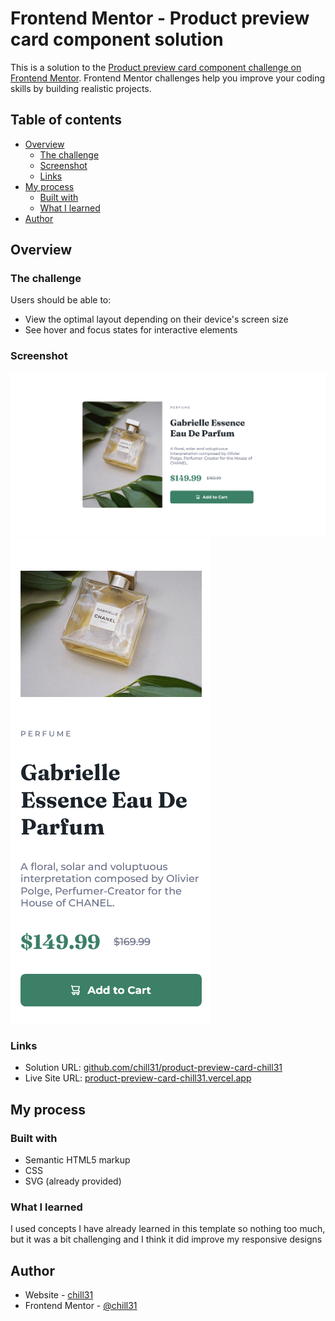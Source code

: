 # Frontend Mentor - Product preview card component solution

This is a solution to the [Product preview card component challenge on Frontend Mentor](https://www.frontendmentor.io/challenges/product-preview-card-component-GO7UmttRfa). Frontend Mentor challenges help you improve your coding skills by building realistic projects. 

## Table of contents

- [Overview](#overview)
  - [The challenge](#the-challenge)
  - [Screenshot](#screenshot)
  - [Links](#links)
- [My process](#my-process)
  - [Built with](#built-with)
  - [What I learned](#what-i-learned)
- [Author](#author)


## Overview

### The challenge

Users should be able to:

- View the optimal layout depending on their device's screen size
- See hover and focus states for interactive elements

### Screenshot

![desktop screenshot](/design/desktop-screenshot.png)
![mobile screenshot](/design/mobile-screenshot.png)

### Links

- Solution URL: [github.com/chill31/product-preview-card-chill31](https://github.com/chill31/product-preview-card-chill31)
- Live Site URL: [product-preview-card-chill31.vercel.app](https://product-preview-card-chill31.vercel.app)

## My process

### Built with

- Semantic HTML5 markup
- CSS
- SVG (already provided)

### What I learned

I used concepts I have already learned in this template so nothing too much, but it was a bit challenging and I think it did improve my responsive designs

## Author

- Website - [chill31](https://chill31.vercel.app)
- Frontend Mentor - [@chill31](https://www.frontendmentor.io/profile/chill31)
